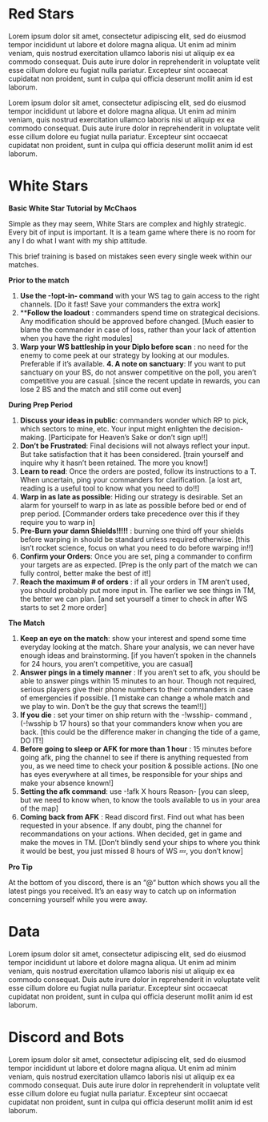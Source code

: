 # Red Stars

Lorem ipsum dolor sit amet, consectetur adipiscing elit, sed do eiusmod tempor incididunt ut labore et dolore magna aliqua. Ut enim ad minim veniam, quis nostrud exercitation ullamco laboris nisi ut aliquip ex ea commodo consequat. Duis aute irure dolor in reprehenderit in voluptate velit esse cillum dolore eu fugiat nulla pariatur. Excepteur sint occaecat cupidatat non proident, sunt in culpa qui officia deserunt mollit anim id est laborum.

Lorem ipsum dolor sit amet, consectetur adipiscing elit, sed do eiusmod tempor incididunt ut labore et dolore magna aliqua. Ut enim ad minim veniam, quis nostrud exercitation ullamco laboris nisi ut aliquip ex ea commodo consequat. Duis aute irure dolor in reprehenderit in voluptate velit esse cillum dolore eu fugiat nulla pariatur. Excepteur sint occaecat cupidatat non proident, sunt in culpa qui officia deserunt mollit anim id est laborum.

# White Stars

**Basic White Star Tutorial by McChaos**

Simple as they may seem, White Stars are complex and highly strategic. Every bit of input is important. It is a team game where there is no room for any I do what I want with my ship attitude. 

This brief training is based on mistakes seen every single week within our matches.

**Prior to the match**

1. **Use the -!opt-in- command** with your WS tag to gain access to the right channels. [Do it fast! Save your commanders the extra work]
2. ****Follow the loadout** : commanders spend time on strategical decisions. Any modification should be approved before changed. [Much easier to blame the commander in case of loss, rather than your lack of attention when you have the right modules]
3. **Warp your WS battleship in your Diplo before scan** : no need for the enemy to come peek at our strategy by looking at our modules. Preferable if it’s available. 
**4. A note on sanctuary**: If you want to put sanctuary on your BS, do not answer competitive on the poll, you aren’t competitive you are casual. [since the recent update in rewards, you can lose 2 BS and the match and still come out even]


**During Prep Period**

1. **Discuss your ideas in public**: commanders wonder which RP to pick, which sectors to mine, etc. Your input might enlighten the decision-making. [Participate for Heaven’s Sake or don’t sign up!!]
2. **Don’t be Frustrated**: Final decisions will not always reflect your input. But take satisfaction that it has been considered.  [train yourself and inquire why it hasn’t been retained. The more you know!]
3. **Learn to read**: Once the orders are posted, follow its instructions to a T. When uncertain, ping your commanders for clarification. [a lost art, reading is a useful tool to know what you need to do!!]
4. **Warp in as late as possible**: Hiding our strategy is desirable. Set an alarm for yourself to warp in as late as possible before bed or end of prep period. [Commander orders take precedence over this if they require you to warp in]
5. **Pre-Burn your damn Shields!!!!!** : burning one third off your shields before warping in should be standard unless required otherwise. [this isn’t rocket science, focus on what you need to do before warping in!!]
6. **Confirm your Orders**: Once you are set, ping a commander to confirm your targets are as expected. [Prep is the only part of the match we can fully control, better make the best of it!]
7. **Reach the maximum # of orders** : if all your orders in TM aren’t used, you should probably put more input in. The earlier we see things in TM, the better we can plan. [and set yourself a timer to check in after WS starts to set 2 more order]

**The Match**

1. **Keep an eye on the match**: show your interest and spend some time everyday looking at the match. Share your analysis, we can never have enough ideas and brainstorming. [if you haven’t spoken in the channels for 24 hours, you aren’t competitive, you are casual]
2. **Answer pings in a timely manner** : If you aren’t set to afk, you should be able to answer pings within 15 minutes to an hour. Though not required, serious players give their phone numbers to their commanders in case of emergencies if possible. [1 mistake can change a whole match and we play to win. Don’t be the guy that screws the team!!]]
3. **If you die** : set your timer on ship return with the -!wsship- command ,(-!wsship b 17 hours) so that your commanders know when you are back. [this could be the difference maker in changing the tide of a game, DO IT!]
4. **Before going to sleep or AFK for more than 1 hour**  : 15 minutes before going afk, ping the channel to see if there is anything requested from you, as we need time to check your position & possible actions. [No one has eyes everywhere at all times, be responsible for your ships and make your absence known!]
5. **Setting the afk command**: use -!afk X hours Reason- [you can sleep, but we need to know when, to know the tools available to us in your area of the map]
6. **Coming back from AFK** : Read discord first. Find out what has been requested in your absence. If any doubt, ping the channel for recommandations on your actions. When decided, get in game and make the moves in TM. [Don’t blindly send your ships to where you think it would be best, you just missed 8 hours of WS :zzz:, you don’t know]

**Pro Tip**

At the bottom of you discord, there is an “@“ button which shows you all the latest pings you received. It’s an easy way to catch up on information concerning yourself while you were away.

# Data

Lorem ipsum dolor sit amet, consectetur adipiscing elit, sed do eiusmod tempor incididunt ut labore et dolore magna aliqua. Ut enim ad minim veniam, quis nostrud exercitation ullamco laboris nisi ut aliquip ex ea commodo consequat. Duis aute irure dolor in reprehenderit in voluptate velit esse cillum dolore eu fugiat nulla pariatur. Excepteur sint occaecat cupidatat non proident, sunt in culpa qui officia deserunt mollit anim id est laborum.

# Discord and Bots

Lorem ipsum dolor sit amet, consectetur adipiscing elit, sed do eiusmod tempor incididunt ut labore et dolore magna aliqua. Ut enim ad minim veniam, quis nostrud exercitation ullamco laboris nisi ut aliquip ex ea commodo consequat. Duis aute irure dolor in reprehenderit in voluptate velit esse cillum dolore eu fugiat nulla pariatur. Excepteur sint occaecat cupidatat non proident, sunt in culpa qui officia deserunt mollit anim id est laborum.
